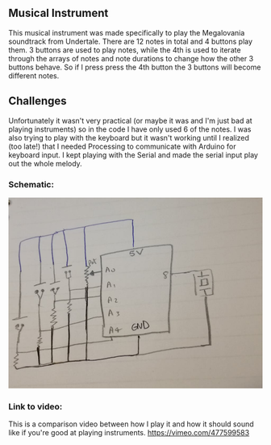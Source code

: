 ## Musical Instrument
This musical instrument was made specifically to play the Megalovania soundtrack from Undertale. There are 12 notes in total and 4 buttons play them. 3 buttons are used to play notes, while the 4th is used to iterate through the arrays of notes and note durations to change how the other 3 buttons behave. So if I press press the 4th button the 3 buttons will become different notes.

## Challenges
Unfortunately it wasn't very practical (or maybe it was and I'm just bad at playing instruments) so in the code I have only used 6 of the notes. I was also trying to play with the keyboard but it wasn't working until I realized (too late!) that I needed Processing to communicate with Arduino for keyboard input. I kept playing with the Serial and made the serial input play out the whole melody.

### Schematic:
![schematic](https://github.com/soablackwhite/Intro-to-IM/blob/master/Nov17th/schematic.jpg)


### Link to video:
This is a comparison video between how I play it and how it should sound like if you're good at playing instruments.
https://vimeo.com/477599583
